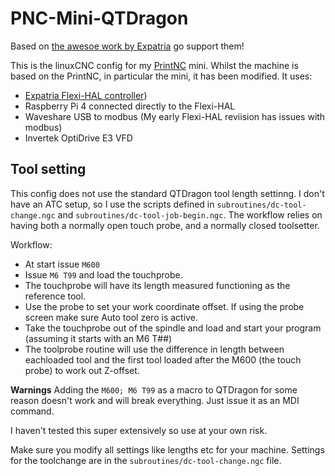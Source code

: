 # PNC-Mini-QTDragon

Based on [the awesoe work by Expatria](https://github.com/Expatria-Technologies/Flexi-Pi) go support them!

This is the linuxCNC config for my [PrintNC](https://wiki.printnc.info/en/home) mini.
Whilst the machine is based on the PrintNC, in particular the mini, it has been modified.
It uses:
- [Expatria Flexi-HAL controller](https://github.com/Expatria-Technologies/Flexi-HAL))
- Raspberry Pi 4 connected directly to the Flexi-HAL
- Waveshare USB to modbus (My early Flexi-HAL reviision has issues with modbus)
- Invertek OptiDrive E3 VFD

## Tool setting

This config does not use the standard QTDragon tool length settinng.
I don't have an ATC setup, so I use the scripts defined in `subroutines/dc-tool-change.ngc`
and `subroutines/dc-tool-job-begin.ngc`.
The workflow relies on having both a normally open touch probe, and a normally closed toolsetter.

Workflow:
- At start issue `M600`
- Issue `M6 T99` and load the touchprobe.
- The touchprobe will have its length measured functioning as the reference tool.
- Use the probe to set your work coordinate offset. If using the probe screen make sure Auto tool zero is active.
- Take the touchprobe out of the spindle and load and start your program (assuming it starts with an M6 T##)
- The toolprobe routine will use the difference in length between eachloaded tool and the first tool loaded
  after the M600 (the touch probe) to work out Z-offset.

**Warnings**
Adding the `M600; M6 T99` as a macro to QTDragon for some reason doesn't work and will break everything.
Just issue it as an MDI command.

I haven't tested this super extensively so use at your own risk.

Make sure you modify all settings like lengths etc for your machine. Settings for the toolchange are
in the `subroutines/dc-tool-change.ngc` file.